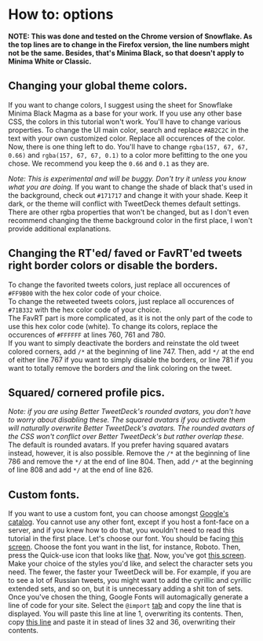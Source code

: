 How to: options
=========

**NOTE: This was done and tested on the Chrome version of Snowflake. As the top lines are to change in the Firefox version, the line numbers might not be the same. Besides, that's Minima Black, so that doesn't apply to Minima White or Classic.**

Changing your global theme colors.
-------------
If you want to change colors, I suggest using the sheet for Snowflake Minima Black Magma as a base for your work.  If you use any other base CSS, the colors in this tutorial won't work.
You'll have to change various properties. To change the UI main color, search and replace `#AB2C2C` in the text with your own customized color. Replace all occurences of the color. Now, there is one thing left to do. You'll have to change `rgba(157, 67, 67, 0.66)` and `rgba(157, 67, 67, 0.1)` to a color more befitting to the one you chose. We recommend you keep the `0.66` and `0.1` as they are.

*Note: This is experimental and will be buggy. Don't try it unless you know what you are doing.*
If you want to change the shade of black that's used in the background, check out `#171717`  and change it with your shade. Keep it dark, or the theme will conflict with TweetDeck themes default settings. There are other rgba properties that won't be changed, but as I don't even recommend changing the theme background color in the first place, I won't provide additional explanations.

Changing the RT'ed/ faved or FavRT'ed tweets right border colors or disable the borders.
-------------
To change the favorited tweets colors, just replace all occurences of `#FF9B00` with the hex color code of your choice.  
To change the retweeted tweets colors, just replace all occurences of `#71B332` with the hex color code of your choice.  
The FavRT part is more complicated, as it is not the only part of the code to use this hex color code (white). To change its colors, replace the occurences of `#FFFFFF` at lines 760, 761 and 780.  
If you want to simply deactivate the borders and reinstate the old tweet colored corners, add `/*` at the beginning of line 747. Then, add `*/` at the end of either line 767 if you want to simply disable the borders, or line 781 if you want to totally remove the borders *and* the link coloring on the tweet.

Squared/ cornered profile pics.
-------------

*Note: if you are using Better TweetDeck's rounded avatars, you don't have to worry about disabling these. The squared avatars if you activate them will naturally overwrite Better TweetDeck's avatars. The rounded avatars of the CSS won't conflict over Better TweetDeck's but rather overlap these.*
The default is rounded avatars. If you prefer having squared avatars instead, however, it is also possible. Remove the `/*` at the beginning of line 786 and remove the `*/` at the end of line 804. Then, add `/*` at the beginning of line 808 and add `*/` at the end of line 826.

Custom fonts.
-------------

If you want to use a custom font, you can choose amongst [Google's catalog](https://www.google.com/fonts). You cannot use any other font, except if you host a font-face on a server, and if you knew how to do that, you wouldn't need to read this tutorial in the first place. Let's choose our font. You should be facing [this screen](http://i.imgur.com/gpctBoZ.png). Choose the font you want in the list, for instance, Roboto. Then, press the Quick-use icon that looks like [that](http://i.imgur.com/YDVJqmr.png). Now, you've got [this screen](http://i.imgur.com/2x5h65E.png). Make your choice of the styles you'd like, and select the character sets you need. The fewer, the faster your TweetDeck will be. For example, if you are to see a lot of Russian tweets, you might want to add the cyrillic and cyrillic extended sets, and so on, but it is unnecessary adding a shit ton of sets. Once you've chosen the thing, Google Fonts will automagically generate a line of code for your site. Select the `@import` [tab](http://i.imgur.com/sbtRm0b.png) and copy the line that is displayed. You will paste this line at line 1, overwriting its contents. Then, copy [this line](http://i.imgur.com/Yz8z2JR.png) and paste it in stead of lines 32 and 36, overwriting their contents.